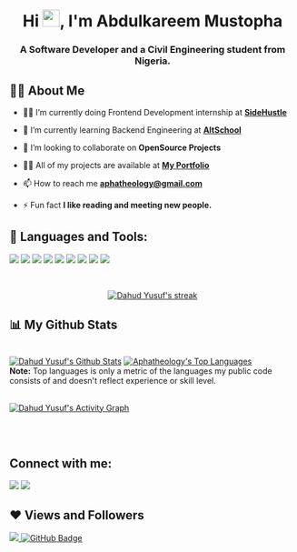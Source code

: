 <!-- <p align="center"><a href="#"><img width="50%" height="auto" src="https://cdn-icons-png.flaticon.com/512/1006/1006363.png"/></a></p> -->

<h1 align="center">Hi <img src="https://raw.githubusercontent.com/MartinHeinz/MartinHeinz/master/wave.gif" width="30px">, I'm Abdulkareem Mustopha</h1>
<h3 align="center"> A Software Developer and a Civil Engineering student from Nigeria.</h3>


## 🙋‍♂️ About Me

- 👨‍💻 I’m currently doing Frontend Development internship at **[SideHustle](https://lms.terrahq.co/)**

- 🌱 I’m currently learning Backend Engineering at **[ AltSchool](https://www.thealtschool.com/)**


- 👯 I’m looking to collaborate on **OpenSource Projects**

- 👨‍💻 All of my projects are available at **[My Portfolio](https://aphaportfolio.netlify.app/)**

- 📫 How to reach me **aphatheology@gmail.com**

- ⚡ Fun fact **I like reading and meeting new people.**

## 🚀 Languages and Tools:

<p align="left"> 
    <!-- <a href="https://developer.mozilla.org/en-US/docs/Web/JavaScript" target="_blank"> <img src="https://img.icons8.com/color/48/000000/javascript.png"/> </a> 
    <a href="https://reactjs.org/" target="_blank"> <img src="https://img.icons8.com/color/48/000000/react-native.png"/> </a>
    <a href="https://www.w3.org/html/" target="_blank"> <img src="https://img.icons8.com/color/48/000000/html-5.png"/> </a> 
    <a href="https://www.w3schools.com/css/" target="_blank"> <img src="https://img.icons8.com/color/48/000000/css3.png"/> </a> 
    <a href="https://getbootstrap.com" target="_blank"> <img src="https://img.icons8.com/color/48/000000/bootstrap.png"/> </a> 
    <a href="https://www.python.org" target="_blank"> <img src="https://img.icons8.com/color/48/000000/python.png"/> </a> 
    <a style="padding-right:8px;" href="https://nodejs.org" target="_blank"> <img src="https://img.icons8.com/color/48/000000/nodejs.png"/> </a> 
    <a href="https://git-scm.com/" target="_blank"> <img src="https://img.icons8.com/color/48/000000/git.png"/> </a> 
    <a href="https://redux.js.org" target="_blank"> <img src="https://img.icons8.com/color/48/000000/redux.png"/> </a>
    <a href="https://www.w3schools.com/sass/" target="_blank"> <img src="https://img.icons8.com/color/48/000000/sass.png"/> </a>
     <a href="https://www.w3schools.com/jquery/default.asp" target="_blank"> <img color="white" src="https://img.icons8.com/ios-filled/50/000000/jquery.png"/> </a> -->
     <img src="https://img.icons8.com/color/48/000000/javascript.png"/>
     <img src="https://img.icons8.com/color/48/000000/react-native.png"/>
     <img src="https://img.icons8.com/color/48/000000/html-5.png"/>
     <img src="https://img.icons8.com/color/48/000000/css3.png"/>
     <img src="https://img.icons8.com/color/48/000000/bootstrap.png"/>
     <img src="https://img.icons8.com/color/48/000000/nodejs.png"/>
     <img src="https://img.icons8.com/color/48/000000/git.png"/>
     <img src="https://img.icons8.com/color/48/000000/redux.png"/> 
     <img src="https://img.icons8.com/color/48/000000/sass.png"/>


</p>

<br/>

<p align="center">
    <a href="https://github.com/aphatheology/github-readme-streak-stats">
        <img title="🔥 Get streak stats for your profile at git.io/streak-stats" alt="Dahud Yusuf's streak" src="https://github-readme-streak-stats.herokuapp.com/?user=aphatheology&theme=black-ice&hide_border=true&stroke=0000&background=060A0CD0"/>
    </a>

    
</p>

## 📊 My Github Stats

  <br/>
    <a href="https://github.com/aphatheology/github-readme-stats"><img alt="Dahud Yusuf's Github Stats" src="https://github-readme-stats.vercel.app/api?username=aphatheology&show_icons=true&count_private=true&theme=react&hide_border=true&bg_color=0D1117" /></a>
  <a href="https://github.com/aphatheology/github-readme-stats"><img alt="Aphatheology's Top Languages" src="https://github-readme-stats.vercel.app/api/top-langs/?username=aphatheology&langs_count=8&count_private=true&layout=compact&theme=react&hide_border=true&bg_color=0D1117" /></a>
  <br/>
  <b>Note:</b> Top languages is only a metric of the languages my public code consists of and doesn't reflect experience or skill level.


<br/>
<br/>

<a href="https://github.com/aphatheology/github-readme-activity-graph"><img alt="Dahud Yusuf's Activity Graph" src="https://activity-graph.herokuapp.com/graph?username=aphatheology&bg_color=0D1117&color=5BCDEC&line=5BCDEC&point=FFFFFF&hide_border=true" /></a>

<br/>
<br/>

## Connect with me:
<p align="left">



<a href = "https://www.linkedin.com/in/abdulkareem-mustapha/"><img src="https://img.icons8.com/fluent/48/000000/linkedin.png"/></a>
<a href = "https://twitter.com/mustbeta"><img src="https://img.icons8.com/fluent/48/000000/twitter.png"/></a>



</p>

## ❤ Views and Followers
<a href="https://github.com/Meghna-DAS/github-profile-views-counter">
    <img src="https://komarev.com/ghpvc/?username=aphatheology">
</a>
<a href="https://github.com/aphatheology?tab=followers"><img src="https://img.shields.io/github/followers/aphatheology?label=Followers&style=social" alt="GitHub Badge"></a>